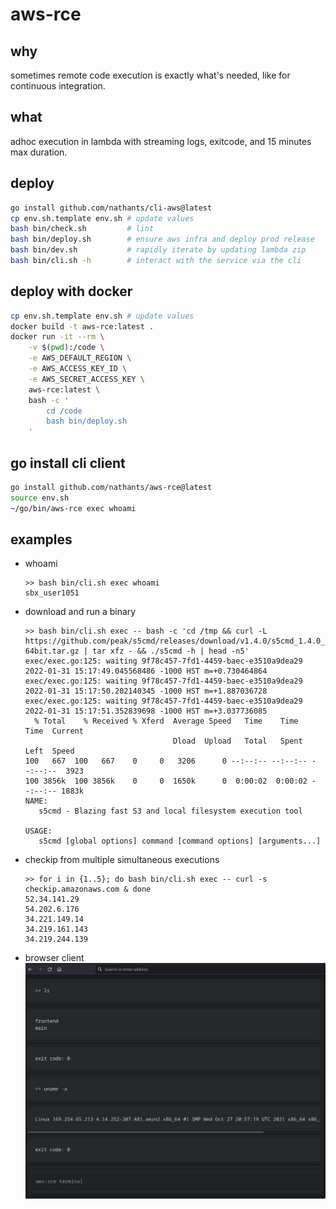 # aws-rce

## why

sometimes remote code execution is exactly what's needed, like for continuous integration.

## what

adhoc execution in lambda with streaming logs, exitcode, and 15 minutes max duration.

## deploy

```bash
go install github.com/nathants/cli-aws@latest
cp env.sh.template env.sh # update values
bash bin/check.sh         # lint
bash bin/deploy.sh        # ensure aws infra and deploy prod release
bash bin/dev.sh           # rapidly iterate by updating lambda zip
bash bin/cli.sh -h        # interact with the service via the cli
```

## deploy with docker

```bash
cp env.sh.template env.sh # update values
docker build -t aws-rce:latest .
docker run -it --rm \
    -v $(pwd):/code \
    -e AWS_DEFAULT_REGION \
    -e AWS_ACCESS_KEY_ID \
    -e AWS_SECRET_ACCESS_KEY \
    aws-rce:latest \
    bash -c '
        cd /code
        bash bin/deploy.sh
    '
```

## go install cli client

```bash
go install github.com/nathants/aws-rce@latest
source env.sh
~/go/bin/aws-rce exec whoami
```

## examples

- whoami
  ```
  >> bash bin/cli.sh exec whoami
  sbx_user1051
  ```

- download and run a binary
  ```
  >> bash bin/cli.sh exec -- bash -c 'cd /tmp && curl -L https://github.com/peak/s5cmd/releases/download/v1.4.0/s5cmd_1.4.0_Linux-64bit.tar.gz | tar xfz - && ./s5cmd -h | head -n5'
  exec/exec.go:125: waiting 9f78c457-7fd1-4459-baec-e3510a9dea29 2022-01-31 15:17:49.045568486 -1000 HST m=+0.730464864
  exec/exec.go:125: waiting 9f78c457-7fd1-4459-baec-e3510a9dea29 2022-01-31 15:17:50.202140345 -1000 HST m=+1.887036728
  exec/exec.go:125: waiting 9f78c457-7fd1-4459-baec-e3510a9dea29 2022-01-31 15:17:51.352839698 -1000 HST m=+3.037736085
    % Total    % Received % Xferd  Average Speed   Time    Time     Time  Current
                                   Dload  Upload   Total   Spent    Left  Speed
  100   667  100   667    0     0   3206      0 --:--:-- --:--:-- --:--:--  3923
  100 3856k  100 3856k    0     0  1650k      0  0:00:02  0:00:02 --:--:-- 1883k
  NAME:
     s5cmd - Blazing fast S3 and local filesystem execution tool

  USAGE:
     s5cmd [global options] command [command options] [arguments...]
  ```


- checkip from multiple simultaneous executions
  ```
  >> for i in {1..5}; do bash bin/cli.sh exec -- curl -s checkip.amazonaws.com & done
  52.34.141.29
  54.202.6.176
  34.221.149.14
  34.219.161.143
  34.219.244.139
  ```

- browser client
  ![](./screenshot.png)
